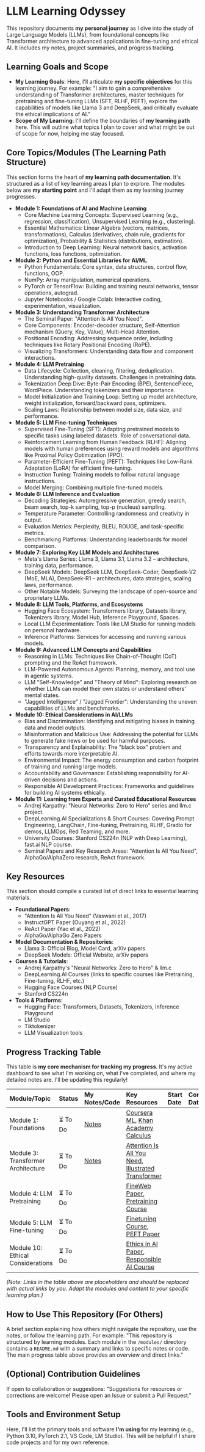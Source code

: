 # LLM Learning Odyssey

This repository documents **my personal journey** as I dive into the study of Large Language Models (LLMs), from foundational concepts like Transformer architecture to advanced applications in fine-tuning and ethical AI. It includes my notes, project summaries, and progress tracking.

## Learning Goals and Scope

*   **My Learning Goals**: Here, I'll articulate **my specific objectives** for this learning journey. For example: "I aim to gain a comprehensive understanding of Transformer architectures, master techniques for pretraining and fine-tuning LLMs (SFT, RLHF, PEFT), explore the capabilities of models like Llama 3 and DeepSeek, and critically evaluate the ethical implications of AI."
*   **Scope of My Learning**: I'll define the boundaries of **my learning path** here. This will outline what topics I plan to cover and what might be out of scope for now, helping me stay focused.

## Core Topics/Modules (The Learning Path Structure)
This section forms the heart of **my learning path documentation**. It's structured as a list of key learning areas I plan to explore. The modules below are **my starting point** and I'll adapt them as my learning journey progresses.

*   **Module 1: Foundations of AI and Machine Learning**
    *   Core Machine Learning Concepts: Supervised Learning (e.g., regression, classification), Unsupervised Learning (e.g., clustering).
    *   Essential Mathematics: Linear Algebra (vectors, matrices, transformations), Calculus (derivatives, chain rule, gradients for optimization), Probability & Statistics (distributions, estimation).
    *   Introduction to Deep Learning: Neural network basics, activation functions, loss functions, optimization.
*   **Module 2: Python and Essential Libraries for AI/ML**
    *   Python Fundamentals: Core syntax, data structures, control flow, functions, OOP.
    *   NumPy: Array manipulation, numerical operations.
    *   PyTorch or TensorFlow: Building and training neural networks, tensor operations, autograd.
    *   Jupyter Notebooks / Google Colab: Interactive coding, experimentation, visualization.
*   **Module 3: Understanding Transformer Architecture**
    *   The Seminal Paper: "Attention Is All You Need".
    *   Core Components: Encoder-decoder structure, Self-Attention mechanism (Query, Key, Value), Multi-Head Attention.
    *   Positional Encoding: Addressing sequence order, including techniques like Rotary Positional Encoding (RoPE).
    *   Visualizing Transformers: Understanding data flow and component interactions.
*   **Module 4: LLM Pretraining**
    *   Data Lifecycle: Collection, cleaning, filtering, deduplication. Understanding high-quality datasets. Challenges in pretraining data.
    *   Tokenization Deep Dive: Byte-Pair Encoding (BPE), SentencePiece, WordPiece. Understanding tokenizers and their importance.
    *   Model Initialization and Training Loop: Setting up model architecture, weight initialization, forward/backward pass, optimizers.
    *   Scaling Laws: Relationship between model size, data size, and performance.
*   **Module 5: LLM Fine-tuning Techniques**
    *   Supervised Fine-Tuning (SFT): Adapting pretrained models to specific tasks using labeled datasets. Role of conversational data.
    *   Reinforcement Learning from Human Feedback (RLHF): Aligning models with human preferences using reward models and algorithms like Proximal Policy Optimization (PPO).
    *   Parameter-Efficient Fine-Tuning (PEFT): Techniques like Low-Rank Adaptation (LoRA) for efficient fine-tuning.
    *   Instruction Tuning: Training models to follow natural language instructions.
    *   Model Merging: Combining multiple fine-tuned models.
*   **Module 6: LLM Inference and Evaluation**
    *   Decoding Strategies: Autoregressive generation, greedy search, beam search, top-k sampling, top-p (nucleus) sampling.
    *   Temperature Parameter: Controlling randomness and creativity in output.
    *   Evaluation Metrics: Perplexity, BLEU, ROUGE, and task-specific metrics.
    *   Benchmarking Platforms: Understanding leaderboards for model comparison.
*   **Module 7: Exploring Key LLM Models and Architectures**
    *   Meta's Llama Series: Llama 3, Llama 3.1, Llama 3.2 – architecture, training data, performance.
    *   DeepSeek Models: DeepSeek LLM, DeepSeek-Coder, DeepSeek-V2 (MoE, MLA), DeepSeek-R1 – architectures, data strategies, scaling laws, performance.
    *   Other Notable Models: Surveying the landscape of open-source and proprietary LLMs.
*   **Module 8: LLM Tools, Platforms, and Ecosystems**
    *   Hugging Face Ecosystem: Transformers library, Datasets library, Tokenizers library, Model Hub, Inference Playground, Spaces.
    *   Local LLM Experimentation: Tools like LM Studio for running models on personal hardware.
    *   Inference Platforms: Services for accessing and running various models.
*   **Module 9: Advanced LLM Concepts and Capabilities**
    *   Reasoning in LLMs: Techniques like Chain-of-Thought (CoT) prompting and the ReAct framework.
    *   LLM-Powered Autonomous Agents: Planning, memory, and tool use in agentic systems.
    *   LLM "Self-Knowledge" and "Theory of Mind": Exploring research on whether LLMs can model their own states or understand others' mental states.
    *   "Jagged Intelligence" / "Jagged Frontier": Understanding the uneven capabilities of LLMs and benchmarks.
*   **Module 10: Ethical Considerations in AI/LLMs**
    *   Bias and Discrimination: Identifying and mitigating biases in training data and model outputs.
    *   Misinformation and Malicious Use: Addressing the potential for LLMs to generate fake news or be used for harmful purposes.
    *   Transparency and Explainability: The "black box" problem and efforts towards more interpretable AI.
    *   Environmental Impact: The energy consumption and carbon footprint of training and running large models.
    *   Accountability and Governance: Establishing responsibility for AI-driven decisions and actions.
    *   Responsible AI Development Practices: Frameworks and guidelines for building AI systems ethically.
*   **Module 11: Learning from Experts and Curated Educational Resources**
    *   Andrej Karpathy: "Neural Networks: Zero to Hero" series and llm.c project.
    *   DeepLearning.AI Specializations & Short Courses: Covering Prompt Engineering, LangChain, Fine-tuning, Pretraining, RLHF, Gradio for demos, LLMOps, Red Teaming, and more.
    *   University Courses: Stanford CS224n (NLP with Deep Learning), fast.ai NLP course.
    *   Seminal Papers and Key Research Areas: "Attention Is All You Need", AlphaGo/AlphaZero research, ReAct framework.

## Key Resources
This section should compile a curated list of direct links to essential learning materials.

*   **Foundational Papers**:
    *   "Attention Is All You Need" (Vaswani et al., 2017)
    *   InstructGPT Paper (Ouyang et al., 2022)
    *   ReAct Paper (Yao et al., 2022)
    *   AlphaGo/AlphaGo Zero Papers
*   **Model Documentation & Repositories**:
    *   Llama 3: Official Blog, Model Card, arXiv papers
    *   DeepSeek Models: Official Website, arXiv papers
*   **Courses & Tutorials**:
    *   Andrej Karpathy's "Neural Networks: Zero to Hero" & llm.c
    *   DeepLearning.AI Courses (links to specific courses like Pretraining, Fine-tuning, RLHF, etc.)
    *   Hugging Face Courses (NLP Course)
    *   Stanford CS224n
*   **Tools & Platforms**:
    *   Hugging Face: Transformers, Datasets, Tokenizers, Inference Playground
    *   LM Studio
    *   Tiktokenizer
    *   LLM Visualization tools

## Progress Tracking Table
This table is **my core mechanism for tracking my progress**. It's my active dashboard to see what I'm working on, what I've completed, and where my detailed notes are. I'll be updating this regularly!

| Module/Topic                     | Status        | My Notes/Code                                       | Key Resources                                                                 | Start Date | Completion Date | Confidence (1-5) | Key Learnings/Challenges             |
| :------------------------------- | :------------ | :-------------------------------------------------- | :---------------------------------------------------------------------------- | :--------- | :-------------- | :--------------- | :----------------------------------- |
| Module 1: Foundations            | ⏳ To Do      | [Notes](modules/01-foundations/README.md)           | [Coursera ML](link), [Khan Academy Calculus](link)                            |            |                 |                  |                                      |
| Module 3: Transformer Architecture | ⏳ To Do      | [Notes](modules/03-transformer-architecture/README.md) | [Attention Is All You Need](link_to_paper), [Illustrated Transformer](link_to_blog) |            |                 |                  | Multi-head attention details.        |
| Module 4: LLM Pretraining        | ⏳ To Do      |                                                     | [FineWeb Paper](link_to_fineweb), [Pretraining Course](link_to_course)        |            |                 |                  | Data pipelines seem challenging.     |
| Module 5: LLM Fine-tuning        | ⏳ To Do      |                                                     | [Finetuning Course](link_to_course), [PEFT Paper](link)                       |            |                 |                  | Understanding PEFT methods.          |
| Module 10: Ethical Considerations| ⏳ To Do      |                                                     | [Ethics in AI Paper](link), [Responsible AI Course](link)                     |            |                 |                  | Nuances of fairness & bias mitigation. |

*(Note: Links in the table above are placeholders and should be replaced with actual links by you. Adapt the modules and content to your specific learning plan.)*

## How to Use This Repository (For Others)
A brief section explaining how others might navigate the repository, use the notes, or follow the learning path. For example: "This repository is structured by learning modules. Each module in the `/modules/` directory contains a `README.md` with a summary and links to specific notes or code. The main progress table above provides an overview and direct links."

## (Optional) Contribution Guidelines
If open to collaboration or suggestions: "Suggestions for resources or corrections are welcome! Please open an Issue or submit a Pull Request."

## Tools and Environment Setup
Here, I'll list the primary tools and software **I'm using** for my learning (e.g., Python 3.10, PyTorch 2.1, VS Code, LM Studio). This will be helpful if I share code projects and for my own reference.
